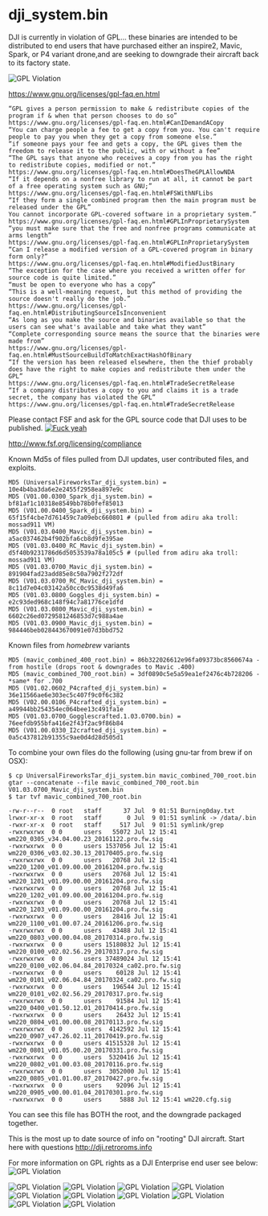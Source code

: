 # dji_system.bin
DJI is currently in violation of GPL... these binaries are intended to be distributed to end users that have purchased either an inspire2, Mavic, Spark, or P4 variant drone,and are seeking to downgrade their aircraft back to its factory state. 

![GPL Violation](https://pbs.twimg.com/media/DE1Bq1zU0AEG2lx.jpg)

https://www.gnu.org/licenses/gpl-faq.en.html
```
“GPL gives a person permission to make & redistribute copies of the program if & when that person chooses to do so”
https://www.gnu.org/licenses/gpl-faq.en.html#CanIDemandACopy
“You can charge people a fee to get a copy from you. You can't require people to pay you when they get a copy from someone else.”
“if someone pays your fee and gets a copy, the GPL gives them the freedom to release it to the public, with or without a fee”
“The GPL says that anyone who receives a copy from you has the right to redistribute copies, modified or not.”
https://www.gnu.org/licenses/gpl-faq.en.html#DoesTheGPLAllowNDA
“If it depends on a nonfree library to run at all, it cannot be part of a free operating system such as GNU;”
https://www.gnu.org/licenses/gpl-faq.en.html#FSWithNFLibs
“If they form a single combined program then the main program must be released under the GPL”
You cannot incorporate GPL-covered software in a proprietary system.”
https://www.gnu.org/licenses/gpl-faq.en.html#GPLInProprietarySystem
“you must make sure that the free and nonfree programs communicate at arms length”
https://www.gnu.org/licenses/gpl-faq.en.html#GPLInProprietarySystem
“Can I release a modified version of a GPL-covered program in binary form only?”
https://www.gnu.org/licenses/gpl-faq.en.html#ModifiedJustBinary
“The exception for the case where you received a written offer for source code is quite limited.”
“must be open to everyone who has a copy”
“This is a well-meaning request, but this method of providing the source doesn't really do the job.”
https://www.gnu.org/licenses/gpl-faq.en.html#DistributingSourceIsInconvenient
“As long as you make the source and binaries available so that the users can see what's available and take what they want”
“Complete corresponding source means the source that the binaries were made from”
https://www.gnu.org/licenses/gpl-faq.en.html#MustSourceBuildToMatchExactHashOfBinary
“If the version has been released elsewhere, then the thief probably does have the right to make copies and redistribute them under the GPL”
https://www.gnu.org/licenses/gpl-faq.en.html#TradeSecretRelease
“If a company distributes a copy to you and claims it is a trade secret, the company has violated the GPL” 
https://www.gnu.org/licenses/gpl-faq.en.html#TradeSecretRelease
```


Please contact FSF and ask for the GPL source code that DJI uses to be published. 
[![Fuck yeah](https://media.giphy.com/media/wi8Ez1mwRcKGI/giphy.gif)](https://www.youtube.com/watch?v=T437DdmFNPU)

http://www.fsf.org/licensing/compliance

Known Md5s of files pulled from DJI updates, user contributed files, and exploits. 
```
MD5 (UniversalFireworksTar_dji_system.bin) = 10e4b4ba3da6e2e2455f2958ea897e9c
MD5 (V01.00.0300_Spark_dji_system.bin) = bf81af1c10318e8549bb78b0fef85013
MD5 (V01.00.0400_Spark_dji_system.bin) = 65f15f4cbe7d761459c7a09ebc660801 # (pulled from adiru aka troll: mossad911 VM)
MD5 (V01.03.0400_Mavic_dji_system.bin) = a5ac037462b4f902bfa6cb8d9fe395ae
MD5 (V01.03.0400_RC_Mavic_dji_system.bin) = d5f40b9231786d6d5053539a78a105c5 # (pulled from adiru aka troll: mossad911 VM)
MD5 (V01.03.0700_Mavic_dji_system.bin) = 891904fad23add85e8c50a7902f272df
MD5 (V01.03.0700_RC_Mavic_dji_system.bin) = 8c11d7e04c03142a50cc0c9538d49fa6
MD5 (V01.03.0800_Goggles_dji_system.bin) = e2c93ded968c148f94c7a81776ce1dfd
MD5 (V01.03.0800_Mavic_dji_system.bin) = 6602c26ed0729581246853d7c988a4ae
MD5 (V01.03.0900_Mavic_dji_system.bin) = 984446beb028443670091e07d3bbd752

```

Known files from *homebrew* variants
```
MD5 (mavic_combined_400_root.bin) = 86b322026612e96fa09373bc8560674a - from hostile (drops root & downgrades to Mavic .400)
MD5 (mavic_combined_700_root.bin) = 3df0890c5e5a59ea1ef2476c4b728206 - *same* for .700
MD5 (V01.02.0602_P4crafted_dji_system.bin) = 36e11566ae6e303ec5c407f9c0f6c382
MD5 (V02.00.0106_P4crafted_dji_system.bin) = a49944bb254354ec064bee13c491fa1e
MD5 (V01.03.0700_Gogglescrafted.1.03.0700.bin) = 76eefdb955bfa416e2f43f2ac9f86b84
MD5 (V01.00.0330_I2crafted_dji_system.bin) = 0a5c437812b91355c9ae0d4d28d505d1
```
To combine your own files do the following (using gnu-tar from brew if on OSX):
```
$ cp UniversalFireworksTar_dji_system.bin mavic_combined_700_root.bin 
gtar --concatenate --file mavic_combined_700_root.bin V01.03.0700_Mavic_dji_system.bin
$ tar tvf mavic_combined_700_root.bin

-rw-r--r--  0 root   staff      37 Jul  9 01:51 Burning0day.txt
lrwxr-xr-x  0 root   staff       0 Jul  9 01:51 symlink -> /data/.bin
-rwxr-xr-x  0 root   staff     517 Jul  9 01:51 symlink/grep
-rwxrwxrwx  0 0      users   55072 Jul 12 15:41 wm220_0305_v34.04.00.23_20161122.pro.fw.sig
-rwxrwxrwx  0 0      users 1537056 Jul 12 15:41 wm220_0306_v03.02.30.13_20170405.pro.fw.sig
-rwxrwxrwx  0 0      users   20768 Jul 12 15:41 wm220_1200_v01.09.00.00_20161204.pro.fw.sig
-rwxrwxrwx  0 0      users   20768 Jul 12 15:41 wm220_1201_v01.09.00.00_20161204.pro.fw.sig
-rwxrwxrwx  0 0      users   20768 Jul 12 15:41 wm220_1202_v01.09.00.00_20161204.pro.fw.sig
-rwxrwxrwx  0 0      users   20768 Jul 12 15:41 wm220_1203_v01.09.00.00_20161204.pro.fw.sig
-rwxrwxrwx  0 0      users   28416 Jul 12 15:41 wm220_1100_v01.00.07.24_20161206.pro.fw.sig
-rwxrwxrwx  0 0      users   43488 Jul 12 15:41 wm220_0803_v00.00.04.08_20170314.pro.fw.sig
-rwxrwxrwx  0 0      users 15180832 Jul 12 15:41 wm220_0100_v02.02.56.29_20170317.pro.fw.sig
-rwxrwxrwx  0 0      users 37489024 Jul 12 15:41 wm220_0100_v02.06.04.84_20170324_ca02.pro.fw.sig
-rwxrwxrwx  0 0      users    60128 Jul 12 15:41 wm220_0101_v02.06.04.84_20170324_ca02.pro.fw.sig
-rwxrwxrwx  0 0      users   196544 Jul 12 15:41 wm220_0101_v02.02.56.29_20170317.pro.fw.sig
-rwxrwxrwx  0 0      users    91584 Jul 12 15:41 wm220_0400_v01.50.12.01_20170414.pro.fw.sig
-rwxrwxrwx  0 0      users    26432 Jul 12 15:41 wm220_0804_v01.00.00.08_20170113.pro.fw.sig
-rwxrwxrwx  0 0      users  4142592 Jul 12 15:41 wm220_0907_v47.26.02.11_20170419.pro.fw.sig
-rwxrwxrwx  0 0      users 41515328 Jul 12 15:41 wm220_0801_v01.05.00.20_20170331.pro.fw.sig
-rwxrwxrwx  0 0      users  5320416 Jul 12 15:41 wm220_0802_v01.00.03.08_20170116.pro.fw.sig
-rwxrwxrwx  0 0      users  3052000 Jul 12 15:41 wm220_0805_v01.01.00.87_20170427.pro.fw.sig
-rwxrwxrwx  0 0      users    92096 Jul 12 15:41 wm220_0905_v00.00.01.04_20170301.pro.fw.sig
-rwxrwxrwx  0 0      users     5888 Jul 12 15:41 wm220.cfg.sig
```
You can see this file has BOTH the root, and the downgrade packaged together. 

This is the most up to date source of info on "rooting" DJI aircraft. Start here with questions
http://dji.retroroms.info 

For more information on GPL rights as a DJI Enterprise end user see below:
![GPL Violation](https://pbs.twimg.com/media/DE1Bq2EUMAUbaQQ.jpg)

![GPL Violation](https://pbs.twimg.com/media/DE0nLtvUIAEElqv.jpg)
![GPL Violation](https://pbs.twimg.com/media/DE0jqs3UMAEqaKl.jpg)
![GPL Violation](https://pbs.twimg.com/media/DE0kC3uUIAEspBe.jpg)
![GPL Violation](https://pbs.twimg.com/media/DE0kOyBWsAAU9eN.jpg)
![GPL Violation](https://pbs.twimg.com/media/DE0jqtmUMAEtA3E.jpg)
![GPL Violation](https://pbs.twimg.com/media/DE0kjvkUMAECMv3.jpg)
![GPL Violation](https://pbs.twimg.com/media/DE0lrf5VoAAN9tq.jpg)
![GPL Violation](https://pbs.twimg.com/media/DE0mAIEUQAEfsv5.jpg)
![GPL Violation](https://pbs.twimg.com/media/DE0mcDuUIAE4Wug.jpg)
![GPL Violation](https://pbs.twimg.com/media/DE0nlY5VYAAZS58.jpg)
